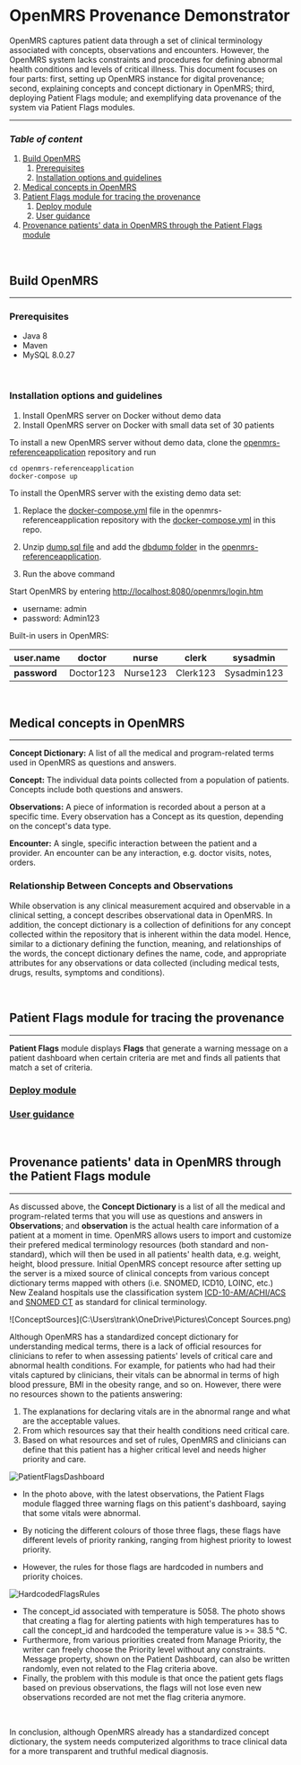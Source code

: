 # OpenMRS Provenance Demonstrator

OpenMRS captures patient data through a set of clinical terminology associated with concepts, observations and encounters. However, the OpenMRS system lacks constraints and procedures for defining abnormal health conditions and levels of critical illness. This document focuses on four parts: first, setting up OpenMRS instance for digital provenance; second, explaining concepts and concept dictionary in OpenMRS; third, deploying Patient Flags module; and exemplifying data provenance of the system via Patient Flags modules.

---

### *Table of content*

  1. [Build OpenMRS](#build-openmrs)
     1. [Prerequisites](#prerequisites)
     2. [Installation options and guidelines](#installation-options-and-guidelines)
  2. [Medical concepts in OpenMRS](#-medical-concepts-in-openmrs)
  3. [Patient Flags module for tracing the provenance](#patient-flags-module-for-tracing-the-provenance)
       1. [Deploy module](#deploy-module)
       2. [User guidance](#user-guidance)
  4. [Provenance patients' data in OpenMRS through the Patient Flags module](#-provenance-patients-data-in-openmrs-through-the-patient-flags-module)

<br>

## **Build OpenMRS**

***

### **Prerequisites**

- Java 8
- Maven
- MySQL 8.0.27

<br>

### **Installation options and guidelines**

1. Install OpenMRS server on Docker without demo data
2. Install OpenMRS server on Docker with small data set of 30 patients

To install a new OpenMRS server without demo data, clone the [openmrs-referenceapplication](https://github.com/tranngan552/openmrs-referenceapplication.git) repository and run

```shell
cd openmrs-referenceapplication
docker-compose up
```

To install the OpenMRS server with the existing demo data set:

   1. Replace the [docker-compose.yml](https://github.com/tranngan552/openmrs-referenceapplication/blob/main/docker-compose.yml) file in the openmrs-referenceapplication repository with the [docker-compose.yml](openmrs-docker/docker-compose.yml) in this repo.

   2. Unzip [dump.sql file](openmrs-docker/dbdump/dump.zip) and add the [dbdump folder](openmrs-docker/dbdump) in the [openmrs-referenceapplication](https://github.com/tranngan552/openmrs-referenceapplication.git).
   3. Run the above command

Start OpenMRS by entering <http://localhost:8080/openmrs/login.htm>

- username: admin
- password: Admin123

Built-in users in OpenMRS:

| **user.name** |  doctor   |  nurse   |  clerk   |  sysadmin   |
|:--------------|:---------:|:--------:|:--------:|:-----------:|
| **password**  | Doctor123 | Nurse123 | Clerk123 | Sysadmin123 |

<br>

## **Medical concepts in OpenMRS**

---

**Concept Dictionary:** A list of all the medical and program-related terms used in OpenMRS as questions and answers.

**Concept:** The individual data points collected from a population of patients. Concepts include both questions and answers.

**Observations:** A piece of information is recorded about a person at a specific time. Every observation has a Concept as its question, depending on the concept's data type.

**Encounter:** A single, specific interaction between the patient and a provider. An encounter can be any interaction, e.g. doctor visits, notes, orders.

### **Relationship Between Concepts and Observations**

While observation is any clinical measurement acquired and observable in a clinical setting, a concept describes observational data in OpenMRS.
In addition, the concept dictionary is a collection of definitions for any concept collected within the repository that is inherent within the data model. Hence, similar to a dictionary defining the function, meaning, and relationships of the words, the concept dictionary defines the name, code, and appropriate attributes for any observations or data collected (including medical tests, drugs, results, symptoms and conditions).

<br>

## **Patient Flags module for tracing the provenance**

---
**Patient Flags** module displays **Flags** that generate a warning message on a patient dashboard when certain criteria are met and finds all patients that match a set of criteria.

### [**Deploy module**](patientflags-module/module-installation-guide.md)

### [**User guidance**](patientflags-module/user-guide.md)

<br>

## **Provenance patients' data in OpenMRS through the Patient Flags module**

---

As discussed above, the **Concept Dictionary** is a list of all the medical and program-related terms that you will use as questions and answers in **Observations**; and **observation** is the actual health care information of a patient at a moment in time. OpenMRS allows users to import and customize their prefered medical terminology resources (both standard and non-standard), which will then be used in all patients' health data, e.g. weight, height, blood pressure. 
Initial OpenMRS concept resource after setting up the server is a mixed source of clinical concepts from various concept dictionary terms mapped with others (i.e. SNOMED, ICD10, LOINC, etc.) New Zealand hospitals use the classification system [ICD-10-AM/ACHI/ACS](https://www.health.govt.nz/nz-health-statistics/classification-and-terminology/icd-10-am-achi-acs) and [SNOMED CT](https://browser.ihtsdotools.org/?perspective=full&conceptId1=404684003&edition=MAIN/SNOMEDCT-NZ/2021-10-01&release=&languages=en,mi) as standard for clinical terminology.

![ConceptSources](C:\Users\trank\OneDrive\Pictures\Concept Sources.png)

Although OpenMRS has a standardized concept dictionary for understanding medical terms, there is a lack of official resources for clinicians to refer to when assessing patients' levels of critical care and abnormal health conditions.
For example, for patients who had had their vitals captured by clinicians, their vitals can be abnormal in terms of high blood pressure, BMI in the obesity range, and so on. However, there were no resources shown to the patients answering:

1. The explanations for declaring vitals are in the abnormal range and what are the acceptable values.
1. From which resources say that their health conditions need critical care.
1. Based on what resources and set of rules, OpenMRS and clinicians can define that this patient has a higher critical level and needs higher priority and care.

![PatientFlagsDashboard](C:\Users\trank\OneDrive\Pictures\Flags.png)
- In the photo above, with the latest observations, the Patient Flags module flagged three warning flags on this patient's dashboard, saying that some vitals were abnormal.

- By noticing the different colours of those three flags, these flags have different levels of priority ranking, ranging from highest priority to lowest priority.
- However, the rules for those flags are hardcoded in numbers and priority choices.
 
![HardcodedFlagsRules](C:\Users\trank\OneDrive\Pictures\screen.png)

- The concept_id associated with temperature is 5058. The photo shows that creating a flag for alerting patients with high temperatures has to call the concept_id and hardcoded the temperature value is >= 38.5 °C.
- Furthermore, from various priorities created from Manage Priority, the writer can freely choose the Priority level without any constraints. Message property, shown on the Patient Dashboard, can also be written randomly, even not related to the Flag criteria above.
- Finally, the problem with this module is that once the patient gets flags based on previous observations, the flags will not lose even new observations recorded are not met the flag criteria anymore.

<br>

In conclusion, although OpenMRS already has a standardized concept dictionary, the system needs computerized algorithms to trace clinical data for a more transparent and truthful medical diagnosis.

